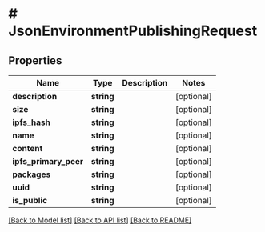 # # JsonEnvironmentPublishingRequest

## Properties

Name | Type | Description | Notes
------------ | ------------- | ------------- | -------------
**description** | **string** |  | [optional]
**size** | **string** |  | [optional]
**ipfs_hash** | **string** |  | [optional]
**name** | **string** |  | [optional]
**content** | **string** |  | [optional]
**ipfs_primary_peer** | **string** |  | [optional]
**packages** | **string** |  | [optional]
**uuid** | **string** |  | [optional]
**is_public** | **string** |  | [optional]

[[Back to Model list]](../../README.md#models) [[Back to API list]](../../README.md#endpoints) [[Back to README]](../../README.md)
